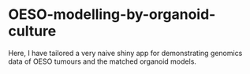 # OESO-modelling-by-organoid-culture
Here, I have tailored a very naive shiny app for demonstrating genomics data of OESO tumours and the matched organoid models.

